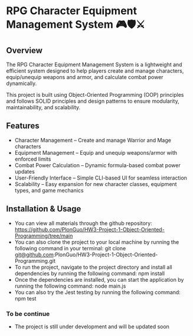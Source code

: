 # RPG Character Equipment Management System 🎮🛡️⚔️

## Overview

The RPG Character Equipment Management System is a lightweight and efficient system designed to help players create and manage characters, equip/unequip weapons and armor, and calculate combat power dynamically.

This project is built using Object-Oriented Programming (OOP) principles and follows SOLID principles and design patterns to ensure modularity, maintainability, and scalability.

## Features

- Character Management – Create and manage Warrior and Mage characters
- Equipment Management – Equip and unequip weapons/armor with enforced limits
- Combat Power Calculation – Dynamic formula-based combat power updates
- User-Friendly Interface – Simple CLI-based UI for seamless interaction
- Scalability – Easy expansion for new character classes, equipment types, and game mechanics

## Installation & Usage

- You can view all materials through the github repository: https://github.com/PlonGuo/HW3-Project-1-Object-Oriented-Programming/tree/main
- You can also clone the project to your local machine by running the following command in your terminal: git clone git@github.com:PlonGuo/HW3-Project-1-Object-Oriented-Programming.git
- To run the project, navigate to the project directory and install all dependencies by running the following command: npm install
- Once the dependencies are installed, you can start the application by running the following command: node main.js
- You can also try the Jest testing by running the following command: npm test

### To be continue

- The project is still under development and will be updated soon
